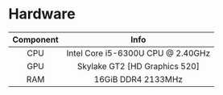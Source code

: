 # Hardware

| Component |               Info                |
| :-------: | :-------------------------------: |
|    CPU    | Intel Core i5-6300U CPU @ 2.40GHz |
|    GPU    |   Skylake GT2 [HD Graphics 520]   |
|    RAM    |        16GiB DDR4 2133MHz         |


